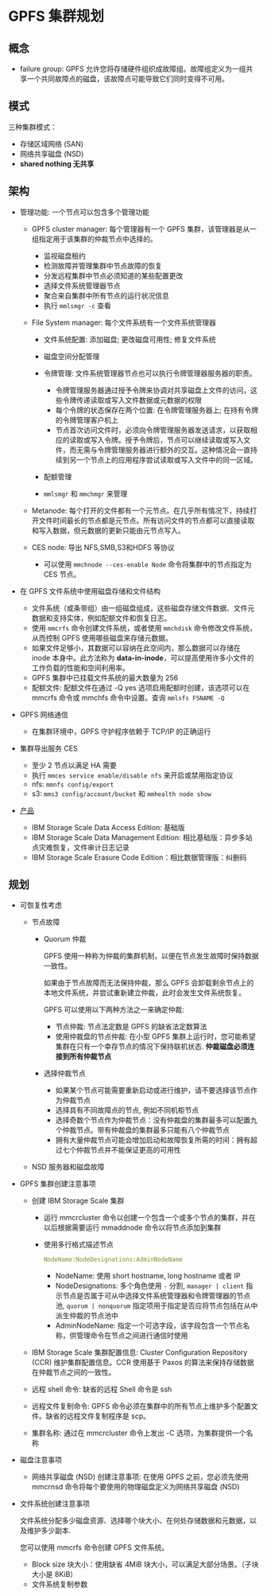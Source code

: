 # GPFS 集群规划

## 概念

* failure group: GPFS 允许您将存储硬件组织成故障组。故障组定义为一组共享一个共同故障点的磁盘，该故障点可能导致它们同时变得不可用。

## 模式

三种集群模式：
* 存储区域网络 (SAN)
* 网络共享磁盘 (NSD)
* **shared nothing 无共享**

## 架构

* 管理功能: 一个节点可以包含多个管理功能

    * GPFS cluster manager: 每个管理器有一个 GPFS 集群，该管理器是从一组指定用于该集群的仲裁节点中选择的。

        * 监视磁盘租约
        * 检测故障并管理集群中节点故障的恢复
        * 分发远程集群中节点必须知道的某些配置更改
        * 选择文件系统管理器节点
        * 聚合来自集群中所有节点的运行状况信息
        * 执行 `mmlsmgr -c` 查看

    * File System manager: 每个文件系统有一个文件系统管理器

        * 文件系统配置: 添加磁盘; 更改磁盘可用性; 修复文件系统
        * 磁盘空间分配管理
        * 令牌管理: 文件系统管理器节点也可以执行令牌管理器服务器的职责。

            * 令牌管理服务器通过授予令牌来协调对共享磁盘上文件的访问，这些令牌传递读取或写入文件数据或元数据的权限
            * 每个令牌的状态保存在两个位置: 在令牌管理服务器上; 在持有令牌的令牌管理客户机上
            * 节点首次访问文件时，必须向令牌管理服务器发送请求，以获取相应的读取或写入令牌。授予令牌后，节点可以继续读取或写入文件，而无需与令牌管理服务器进行额外的交互。这种情况会一直持续到另一个节点上的应用程序尝试读取或写入文件中的同一区域。

        * 配额管理
        * `mmlsmgr` 和 `mmchmgr` 来管理

    * Metanode: 每个打开的文件都有一个元节点。在几乎所有情况下，持续打开文件时间最长的节点都是元节点。所有访问文件的节点都可以直接读取和写入数据，但元数据的更新只能由元节点写入。
    * CES node: 导出 NFS,SMB,S3和HDFS 等协议

        * 可以使用 `mmchnode --ces-enable Node` 命令将集群中的节点指定为 CES 节点。

* 在 GPFS 文件系统中使用磁盘存储和文件结构

    * 文件系统（或条带组）由一组磁盘组成，这些磁盘存储文件数据、文件元数据和支持实体，例如配额文件和恢复日志。
    * 使用 `mmcrfs` 命令创建文件系统，或者使用 `mmchdisk` 命令修改文件系统，从而控制 GPFS 使用哪些磁盘来存储元数据。
    * 如果文件足够小，其数据可以容纳在此空间内，那么数据可以存储在 inode 本身中。此方法称为 **data-in-inode**，可以提高使用许多小文件的工作负载的性能和空间利用率。
    * GPFS 集群中已挂载文件系统的最大数量为 256
    * 配额文件: 配额文件在通过 -Q yes 选项启用配额时创建，该选项可以在 mmcrfs 命令或 mmchfs 命令中设置。查询 `mmlsfs FSNAME -Q`

* GPFS 网络通信

    * 在集群环境中，GPFS 守护程序依赖于 TCP/IP 的正确运行

* 集群导出服务 CES

    * 至少 2 节点以满足 HA 需要
    * 执行 `mmces service enable/disable nfs` 来开启或禁用指定协议
    * nfs: `mmnfs config/export`
    * s3: `mms3 config/account/bucket` 和 `mmhealth node show`

* [产品](https://www.ibm.com/docs/en/storage-scale/5.2.2?topic=overview-storage-scale-product-editions)

    * IBM Storage Scale Data Access Edition: 基础版
    * IBM Storage Scale Data Management Edition: 相比基础版：异步多站点灾难恢复，文件审计日志记录
    * IBM Storage Scale Erasure Code Edition：相比数据管理版：纠删码

## 规划

* 可恢复性考虑

    * 节点故障

        * Quorum 仲裁

            GPFS 使用一种称为仲裁的集群机制，以便在节点发生故障时保持数据一致性。

            如果由于节点故障而无法保持仲裁，那么 GPFS 会卸载剩余节点上的本地文件系统，并尝试重新建立仲裁，此时会发生文件系统恢复。

            GPFS 可以使用以下两种方法之一来确定仲裁:
            * 节点仲裁: 节点法定数是 GPFS 的缺省法定数算法
            * 使用仲裁盘的节点仲裁: 在小型 GPFS 集群上运行时，您可能希望集群在只有一个幸存节点的情况下保持联机状态. **仲裁磁盘必须连接到所有仲裁节点**

        * 选择仲裁节点

            * 如果某个节点可能需要重新启动或进行维护，请不要选择该节点作为仲裁节点
            * 选择具有不同故障点的节点, 例如不同机柜节点
            * 选择奇数个节点作为仲裁节点：没有仲裁盘的集群最多可以配置九个仲裁节点。带有仲裁盘的集群最多只能有八个仲裁节点
            * 拥有大量仲裁节点可能会增加启动和故障恢复所需的时间：拥有超过七个仲裁节点并不能保证更高的可用性

    * NSD 服务器和磁盘故障

* GPFS 集群创建注意事项

    * 创建 IBM Storage Scale 集群

        * 运行 mmcrcluster 命令以创建一个包含一个或多个节点的集群，并在以后根据需要运行 mmaddnode 命令以将节点添加到集群
        * 使用多行格式描述节点 

            ```yaml
            NodeName:NodeDesignations:AdminNodeName
            ```
            * NodeName: 使用 short hostname, long hostname 或者 IP
            * NodeDesignations: 多个角色使用 `-` 分割, `manager | client` 指示节点是否属于可从中选择文件系统管理器和令牌管理器的节点池, `quorum | nonquorum` 指定项用于指定是否应将节点包括在从中派生仲裁的节点池中 
            * AdminNodeName: 指定一个可选字段，该字段包含一个节点名称，供管理命令在节点之间进行通信时使用

    * IBM Storage Scale 集群配置信息: Cluster Configuration Repository (CCR) 维护集群配置信息。CCR 使用基于 Paxos 的算法来保持存储数据在仲裁节点之间的一致性。
    * 远程 shell 命令: 缺省的远程 Shell 命令是 ssh
    * 远程文件复制命令: GPFS 命令必须在集群中的所有节点上维护多个配置文件。缺省的远程文件复制程序是 scp。
    * 集群名称: 通过在 mmcrcluster 命令上发出 -C 选项，为集群提供一个名称

* 磁盘注意事项

    * 网络共享磁盘 (NSD) 创建注意事项: 在使用 GPFS 之前，您必须先使用 mmcrnsd 命令将每个要使用的物理磁盘定义为网络共享磁盘 (NSD)

* 文件系统创建注意事项

    文件系统分配多少磁盘资源、选择哪个块大小、在何处存储数据和元数据，以及维护多少副本.

    您可以使用 mmcrfs 命令创建 GPFS 文件系统。

    * Block size 块大小：使用缺省 4MiB 块大小，可以满足大部分场景。（子块大小是 8KiB）
    * 文件系统复制参数 
